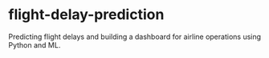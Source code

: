 # flight-delay-prediction
Predicting flight delays and building a dashboard for airline operations using Python and ML.
